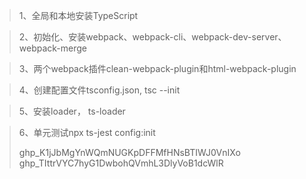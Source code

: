 
> 1、全局和本地安装TypeScript

> 2、初始化、安装webpack、webpack-cli、webpack-dev-server、webpack-merge

> 3、两个webpack插件clean-webpack-plugin和html-webpack-plugin

> 4、创建配置文件tsconfig.json, tsc --init

> 5、安装loader， ts-loader

> 6、单元测试npx ts-jest config:init
> 
>
> 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
> 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
